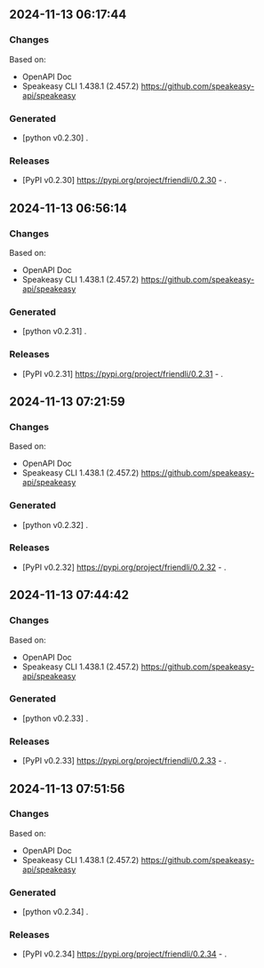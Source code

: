 

## 2024-11-13 06:17:44
### Changes
Based on:
- OpenAPI Doc  
- Speakeasy CLI 1.438.1 (2.457.2) https://github.com/speakeasy-api/speakeasy
### Generated
- [python v0.2.30] .
### Releases
- [PyPI v0.2.30] https://pypi.org/project/friendli/0.2.30 - .

## 2024-11-13 06:56:14
### Changes
Based on:
- OpenAPI Doc  
- Speakeasy CLI 1.438.1 (2.457.2) https://github.com/speakeasy-api/speakeasy
### Generated
- [python v0.2.31] .
### Releases
- [PyPI v0.2.31] https://pypi.org/project/friendli/0.2.31 - .

## 2024-11-13 07:21:59
### Changes
Based on:
- OpenAPI Doc  
- Speakeasy CLI 1.438.1 (2.457.2) https://github.com/speakeasy-api/speakeasy
### Generated
- [python v0.2.32] .
### Releases
- [PyPI v0.2.32] https://pypi.org/project/friendli/0.2.32 - .

## 2024-11-13 07:44:42
### Changes
Based on:
- OpenAPI Doc  
- Speakeasy CLI 1.438.1 (2.457.2) https://github.com/speakeasy-api/speakeasy
### Generated
- [python v0.2.33] .
### Releases
- [PyPI v0.2.33] https://pypi.org/project/friendli/0.2.33 - .

## 2024-11-13 07:51:56
### Changes
Based on:
- OpenAPI Doc  
- Speakeasy CLI 1.438.1 (2.457.2) https://github.com/speakeasy-api/speakeasy
### Generated
- [python v0.2.34] .
### Releases
- [PyPI v0.2.34] https://pypi.org/project/friendli/0.2.34 - .